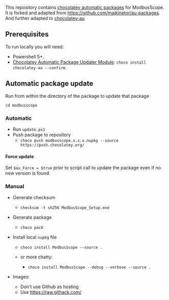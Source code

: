 This repository contains [chocolatey automatic packages](https://chocolatey.org/docs/automatic-packages) for ModbusScope. It is forked and adapted from https://github.com/majkinetor/au-packages. And further adapted to [chocolatey-au](https://github.com/chocolatey-community/chocolatey-au)

## Prerequisites

To run locally you will need:

- Powershell 5+.
- [Chocolatey Automatic Package Updater Module](https://github.com/chocolatey-community/chocolatey-au): `choco install chocolatey-au --confirm`.

## Automatic package update

Run from within the directory of the package to update that package

    cd modbusscope

### Automatic

* Run `update.ps1`
* Push package to repository
  * `choco push modbusscope.x.x.x.nupkg --source https://push.chocolatey.org/`

#### Force update

Set `$au_Force = $true` prior to script call to update the package even if no new version is found.

### Manual

* Generate checksum
  * `checksum -t sh256 ModbusScope_Setup.exe`
* Generate package
  * `choco pack`
* Install local `nupkg` file

  * `choco install ModbusScope --source .`

  * or more chatty:
    * `choco install ModbusScope --debug --verbose --source .`
* Images:
  * Don't use Github as hosting
  * Use https://raw.githack.com/
